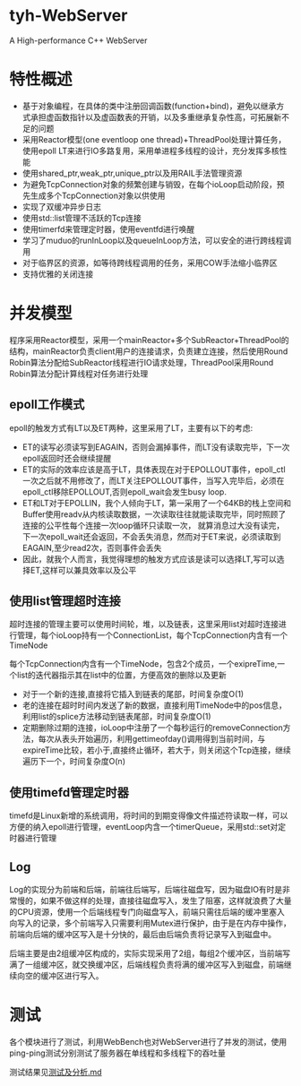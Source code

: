 # tyh-WebServer
A High-performance C++ WebServer


# 特性概述
* 基于对象编程，在具体的类中注册回调函数(function+bind)，避免以继承方式承担虚函数指针以及虚函数表的开销，以及多重继承复杂性高，可拓展新不足的问题
* 采用Reactor模型(one eventloop one thread)+ThreadPool处理计算任务，使用epoll LT来进行IO多路复用，采用单进程多线程的设计，充分发挥多核性能
* 使用shared_ptr,weak_ptr,unique_ptr以及用RAIL手法管理资源
* 为避免TcpConnection对象的频繁创建与销毁，在每个ioLoop启动阶段，预先生成多个TcpConnection对象以供使用
* 实现了双缓冲异步日志
* 使用std::list管理不活跃的Tcp连接
* 使用timerfd来管理定时器，使用eventfd进行唤醒
* 学习了muduo的runInLoop以及queueInLoop方法，可以安全的进行跨线程调用
* 对于临界区的资源，如等待跨线程调用的任务，采用COW手法缩小临界区
* 支持优雅的关闭连接

# 并发模型
程序采用Reactor模型，采用一个mainReactor+多个SubReactor+ThreadPool的结构，mainReactor负责client用户的连接请求，负责建立连接，然后使用Round Robin算法分配给SubReactor线程进行IO请求处理，ThreadPool采用Round Robin算法分配计算线程对任务进行处理

## epoll工作模式
epoll的触发方式有LT以及ET两种，这里采用了LT，主要有以下的考虑:
* ET的读写必须读写到EAGAIN，否则会漏掉事件，而LT没有读取完毕，下一次epoll返回时还会继续提醒
* ET的实际的效率应该是高于LT，具体表现在对于EPOLLOUT事件，epoll_ctl一次之后就不用修改了，而LT关注EPOLLOUT事件，当写入完毕后，必须在epoll_ctl移除EPOLLOUT,否则epoll_wait会发生busy loop.
* ET和LT对于EPOLLIN，我个人倾向于LT，第一采用了一个64KB的栈上空间和Buffer使用readv从内核读取数据，一次读取往往就能读取完毕，同时照顾了连接的公平性每个连接一次loop循环只读取一次，
就算消息过大没有读完，下一次epoll_wait还会返回，不会丢失消息，然而对于ET来说，必须读取到EAGAIN,至少read2次，否则事件会丢失
* 因此，就我个人而言，我觉得理想的触发方式应该是读可以选择LT,写可以选择ET,这样可以兼具效率以及公平

## 使用list管理超时连接
超时连接的管理主要可以使用时间轮，堆，以及链表，这里采用list对超时连接进行管理，每个ioLoop持有一个ConnectionList，每个TcpConnection内含有一个TimeNode

每个TcpConnection内含有一个TimeNode，包含2个成员，一个exipreTime,一个list的迭代器指示其在list中的位置，方便高效的删除以及更新

* 对于一个新的连接,直接将它插入到链表的尾部，时间复杂度O(1)
* 老的连接在超时时间内发送了新的数据，直接利用TimeNode中的pos信息，利用list的splice方法移动到链表尾部，时间复杂度O(1)
* 定期删除过期的连接，ioLoop中注册了一个每秒运行的removeConnection方法，每次从表头开始遍历，利用gettimeofday()调用得到当前时间，与expireTime比较，若小于,直接终止循环，若大于，则关闭这个Tcp连接，继续遍历下一个，时间复杂度O(n)

## 使用timefd管理定时器
timefd是Linux新增的系统调用，将时间的到期变得像文件描述符读取一样，可以方便的纳入epoll进行管理，eventLoop内含一个timerQueue，采用std::set对定时器进行管理


## Log
Log的实现分为前端和后端，前端往后端写，后端往磁盘写，因为磁盘IO有时是非常慢的，如果不做这样的处理，直接往磁盘写入，发生了阻塞，这样就浪费了大量的CPU资源，使用一个后端线程专门向磁盘写入，前端只需往后端的缓冲里塞入向写入的记录，多个前端写入只需要利用Mutex进行保护，由于是在内存中操作，前端向后端的缓冲区写入是十分快的，最后由后端负责将记录写入到磁盘中。

后端主要是由2组缓冲区构成的，实际实现采用了2组，每组2个缓冲区，当前端写满了一组缓冲区，就交换缓冲区，后端线程负责将满的缓冲区写入到磁盘，前端继续向空的缓冲区进行写入。

# 测试
各个模块进行了测试，利用WebBench也对WebServer进行了并发的测试，使用ping-ping测试分别测试了服务器在单线程和多线程下的吞吐量

测试结果见[测试及分析.md](https://github.com/StellaYuhao/tyh-WebServer/blob/master/测试及分析.md)
